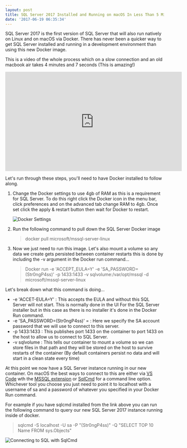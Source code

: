 ```yaml
---
layout: post
title: SQL Server 2017 Installed and Running on macOS In Less Than 5 Minutes (With Video)
date: '2017-06-19 06:35:34'
---
```

SQL Server 2017 is the first version of SQL Server that will also run natively on Linux and on macOS via Docker. There has never been a quicker way to get SQL Server installed and running in a development environment than using this new Docker image.

This is a video of the whole process which on a slow connection and an old macbook air takes 4 minutes and 7 seconds (This is amazing!)

<iframe width="560" height="315" src="https://www.youtube.com/embed/qMTTeTm7-jM" frameborder="0" allowfullscreen></iframe>

Let's run through these steps, you'll need to have Docker installed to follow along.

1. Change the Docker settings to use 4gb of RAM as this is a requirement for SQL Server. To do this right click the Docker icon in the menu bar, click preferences and on the advanced tab change RAM to 4gb. Once set click the apply & restart button then wait for Docker to restart.
    
    ![Docker Settings]({{site.url}}/content/images/2017-sql-on-macos/docker-settings.png)
 
1. Run the following command to pull down the SQL Server Docker image

    > docker pull microsoft/mssql-server-linux

1. Now we just need to run this image. Let's also mount a volume so any data we create gets persisted between container restarts this is done by including the -v argument in the Docker run command...

    > Docker run -e 'ACCEPT_EULA=Y' -e 'SA_PASSWORD=(Str0ngP4ss)' -p 1433:1433 -v sqlvolume:/var/opt/mssql -d microsoft/mssql-server-linux

Let's break down what this command is doing...

* -e 'ACCET-EULA=Y' : This accepts the EULA and without this SQL Server will not start. This is normally done in the UI For the SQL Server installer but in this case as there is no installer it's done in the Docker Run command.
* -e 'SA_PASSWORD=(Str0ngP4ss)' = : Here we specify the SA account password that we will use to connect to this server.
* -p 1433:1433 : This publishes port 1433 on the container to port 1433 on the host to allow us to connect to SQL Server.
* -v sqlvolume : This tells our container to mount a volume so we can store files in that path and they will be stored on the host to survive restarts of the container (By default containers persist no data and will start in a clean state every time)

At this point we now have a SQL Server instance running in our new container. On macOS the best ways to connect to this are either via [VS Code](https://code.visualstudio.com/) wth the [MSSQL extension](https://marketplace.visualstudio.com/items?itemName=ms-mssql.mssql) or [SqlCmd](https://docs.microsoft.com/en-us/sql/tools/sqlcmd-utility) for a command line option. Whichever tool you choose you just need to point it to localhost with a username of sa and a password of whatever you specified in your Docker Run command.

For example if you have sqlcmd installed from the link above you can run the following command to query our new SQL Server 2017 instance running inside of docker.

> sqlcmd -S localhost -U sa -P "(Str0ngP4ss)" -Q "SELECT TOP 10 Name  FROM sys.Objects"

![Connecting to SQL with SqlCmd]({{site.url}}/content/images/2017-sql-on-macos/sqlcmd.png)